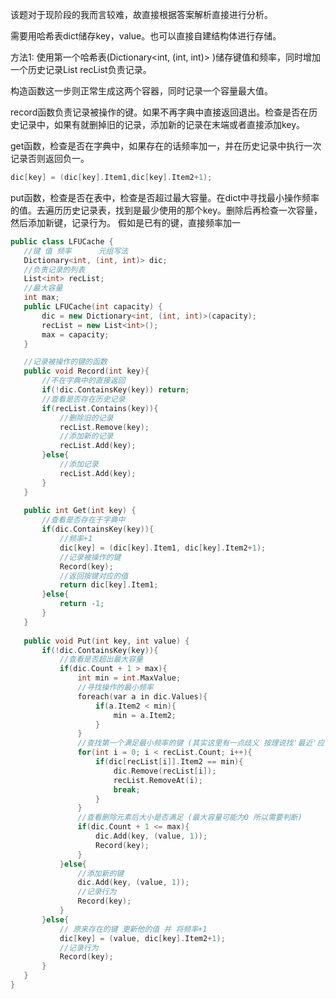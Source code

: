 该题对于现阶段的我而言较难，故直接根据答案解析直接进行分析。

需要用哈希表dict储存key，value。也可以直接自建结构体进行存储。

方法1:
使用第一个哈希表(Dictionary<int, (int, int)> )储存键值和频率，同时增加一个历史记录List<int> recList负责记录。

构造函数这一步则正常生成这两个容器，同时记录一个容量最大值。

 record函数负责记录被操作的键。如果不再字典中直接返回退出。检查是否在历史记录中，如果有就删掉旧的记录，添加新的记录在末端或者直接添加key。

 get函数，检查是否在字典中，如果存在的话频率加一，并在历史记录中执行一次记录否则返回负一。

 ```C++
 dic[key] = (dic[key].Item1,dic[key].Item2+1);
 ```

 put函数，检查是否在表中，检查是否超过最大容量。在dict中寻找最小操作频率的值。去遍历历史记录表，找到是最少使用的那个key。删除后再检查一次容量，然后添加新键，记录行为。
 假如是已有的键，直接频率加一

 ```C++
 public class LFUCache {
    //键 值 频率      元组写法
    Dictionary<int, (int, int)> dic;
    //负责记录的列表
    List<int> recList;
    //最大容量
    int max;
    public LFUCache(int capacity) {
        dic = new Dictionary<int, (int, int)>(capacity);
        recList = new List<int>();
        max = capacity;
    }

    //记录被操作的键的函数
    public void Record(int key){
        //不在字典中的直接返回
        if(!dic.ContainsKey(key)) return;
        //查看是否存在历史记录
        if(recList.Contains(key)){
            //删除旧的记录
            recList.Remove(key);
            //添加新的记录
            recList.Add(key);
        }else{
            //添加记录
            recList.Add(key);
        }
    }
    
    public int Get(int key) {
        //查看是否存在于字典中
        if(dic.ContainsKey(key)){
            //频率+1
            dic[key] = (dic[key].Item1, dic[key].Item2+1);
            //记录被操作的键
            Record(key);
            //返回按键对应的值
            return dic[key].Item1;
        }else{
            return -1;
        }
    }
    
    public void Put(int key, int value) {
        if(!dic.ContainsKey(key)){
            //查看是否超出最大容量
            if(dic.Count + 1 > max){
                int min = int.MaxValue;
                //寻找操作的最小频率
                foreach(var a in dic.Values){
                    if(a.Item2 < min){
                        min = a.Item2;
                    }
                }
                //查找第一个满足最小频率的键 (其实这里有一点歧义 按理说找'最近'应该倒着遍历 但是根据例子来看需要正着)
                for(int i = 0; i < recList.Count; i++){
                    if(dic[recList[i]].Item2 == min){
                        dic.Remove(recList[i]);
                        recList.RemoveAt(i);
                        break;
                    }
                }
                //查看删除元素后大小是否满足 (最大容量可能为0 所以需要判断)
                if(dic.Count + 1 <= max){
                    dic.Add(key, (value, 1));
                    Record(key);
                }
            }else{
                //添加新的键
                dic.Add(key, (value, 1));
                //记录行为
                Record(key);
            }
        }else{
            // 原来存在的键 更新他的值 并 将频率+1
            dic[key] = (value, dic[key].Item2+1);
            //记录行为
            Record(key);
        }
    }
}
 ```
